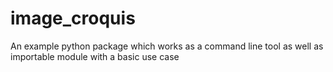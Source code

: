 # image_croquis
An example python package which works as a command line tool as well as importable module with a basic use case
